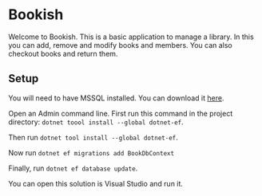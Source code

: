 # Bookish #

Welcome to Bookish. This is a basic application to manage a library. In this you can add, remove and modify books and members. You can also checkout books and return them.

## Setup

You will need to have MSSQL installed. You can download it [here](https://www.microsoft.com/en-gb/sql-server/sql-server-downloads?rtc=1).

Open an Admin command line.
First run this command in the project directory: `dotnet toool install --global dotnet-ef`.

Then run `dotnet tool install --global dotnet-ef`.

Now run `dotnet ef migrations add BookDbContext`

Finally, run `dotnet ef database update`.

You can open this solution is Visual Studio and run it.
